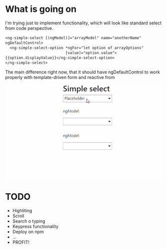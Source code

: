 # What is going on

I'm trying just to implement functionality, which will look like standard select from code perspective.  

```
<ng-simple-select [(ngModel)]="arrayModel" name="anotherName" ngDefaultControl>
  <ng-simple-select-option *ngFor="let option of arrayOptions"
                           [value]="option.value">{{option.displayValue}}</ng-simple-select-option>
</ng-simple-select>
```

The main difference right now, that it should have ngDefaultControl to work properly with template-driven form and reactive from

![alt text](https://github.com/tv1ster/ng5-simple-select/blob/master/test.gif?raw=true "How it is working right now")

# TODO
- Highliting
- Scroll
- Search o typing
- Keypress functionality
- Deploy on npm
- ...
- PROFIT!
